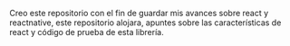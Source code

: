 Creo este repositorio con el fin de guardar mis avances sobre react y reactnative, este repositorio alojara, apuntes sobre las características de react y código de prueba de esta librería. 